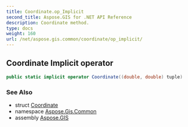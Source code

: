 ```yaml
---
title: Coordinate.op_Implicit
second_title: Aspose.GIS for .NET API Reference
description: Coordinate method. 
type: docs
weight: 160
url: /net/aspose.gis.common/coordinate/op_implicit/
---
```

## Coordinate Implicit operator

```csharp
public static implicit operator Coordinate((double, double) tuple)
```

### See Also

* struct [Coordinate](../)
* namespace [Aspose.Gis.Common](../../coordinate/)
* assembly [Aspose.GIS](../../../)


